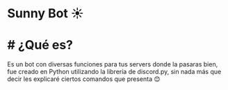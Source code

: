 # Sunny Bot ☀️
# # ¿Qué es?

Es un bot con diversas funciones para tus servers donde la pasaras bien, fue creado en Python utilizando la librería de discord.py, sin nada más que decir les explicaré ciertos comandos que presenta 😊
